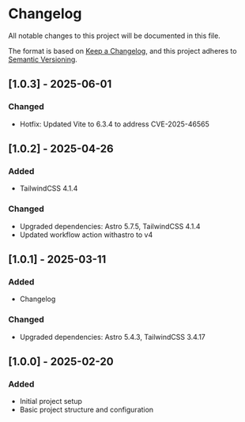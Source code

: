 # Changelog

All notable changes to this project will be documented in this file.

The format is based on [Keep a Changelog](https://keepachangelog.com/en/1.0.0/),
and this project adheres to [Semantic Versioning](https://semver.org/spec/v2.0.0.html).

## [1.0.3] - 2025-06-01

### Changed
- Hotfix: Updated Vite to 6.3.4 to address CVE-2025-46565

## [1.0.2] - 2025-04-26

### Added
- TailwindCSS 4.1.4

### Changed
- Upgraded dependencies: Astro 5.7.5, TailwindCSS 4.1.4
- Updated workflow action withastro to v4

## [1.0.1] - 2025-03-11

### Added
- Changelog

### Changed
- Upgraded dependencies: Astro 5.4.3, TailwindCSS 3.4.17

## [1.0.0] - 2025-02-20

### Added
- Initial project setup
- Basic project structure and configuration
